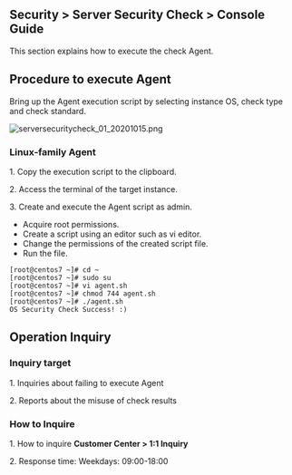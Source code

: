 ## Security > Server Security Check > Console Guide

This section explains how to execute the check Agent. 

## Procedure to execute Agent

Bring up the Agent execution script by selecting instance OS, check type and check standard.

![serversecuritycheck_01_20201015.png](https://static.toastoven.net/prod_serversecuritycheck/serversecuritycheck_01_20201015.png)

### Linux-family Agent

1\. Copy the execution script to the clipboard.

2\. Access the terminal of the target instance.

3\. Create and execute the Agent script as admin.

* Acquire root permissions.
* Create a script using an editor such as vi editor.
* Change the permissions of the created script file.
* Run the file.

```
[root@centos7 ~]# cd ~
[root@centos7 ~]# sudo su
[root@centos7 ~]# vi agent.sh
[root@centos7 ~]# chmod 744 agent.sh
[root@centos7 ~]# ./agent.sh
OS Security Check Success! :)
```

## Operation Inquiry

### Inquiry target

1\. Inquiries about failing to execute Agent

2\. Reports about the misuse of check results

### How to Inquire

1\. How to inquire **Customer Center > 1:1 Inquiry**

2\. Response time: Weekdays: 09:00-18:00
